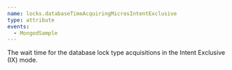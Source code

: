```yaml
---
name: locks.databaseTimeAcquiringMicrosIntentExclusive
type: attribute
events:
  - MongodSample
---
```


The wait time for the database lock type acquisitions in the Intent Exclusive (IX) mode.